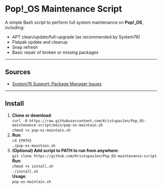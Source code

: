 # Pop!_OS Maintenance Script

A simple Bash script to perform full system maintenance on **Pop!_OS**, including:

- APT clean/update/full-upgrade (as recommended by System76)
- Flatpak update and cleanup
- Snap refresh
- Basic repair of broken or missing packages

---

## Sources

- [System76 Support: Package Manager Issues](https://support.system76.com/articles/package-manager-pop/)

---
## Install

1. **Clone or download**:<br/>
`curl -O https://raw.githubusercontent.com/KristupasJon/Pop_OS-maintenance-script/main/pop-os-maintain.sh`<br/>
`chmod +x pop-os-maintain.sh`<br/>
2. **Run**:<br/>
`cd {PATH}`<br/>
`./pop-os-maintain.sh`<br/>
3. **(Optional) Add script to PATH to run from anywhere**:<br/>
`git clone https://github.com/KristupasJon/Pop_OS-maintenance-script`<br/>
**Run**:<br/>
`chmod +x install.sh`<br/>
`./install.sh`<br/>
**Usage**:<br/>
`pop-os-maintain.sh`
